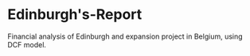 # Edinburgh's-Report
Financial analysis of Edinburgh and expansion project in Belgium, using DCF model.
